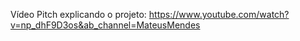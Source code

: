 Vídeo Pitch explicando o projeto:
https://www.youtube.com/watch?v=np_dhF9D3os&ab_channel=MateusMendes



